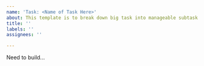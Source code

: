 ```yaml
---
name: 'Task: <Name of Task Here>'
about: This template is to break down big task into manageable subtask
title: ''
labels: ''
assignees: ''

---
```


Need to build... <component that has to be made here>
